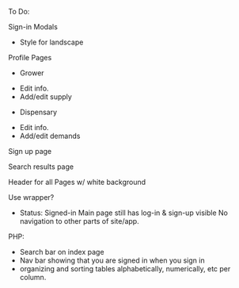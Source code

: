 To Do:

Sign-in Modals
- Style for landscape

Profile Pages

- Grower
 + Edit info.
 + Add/edit supply  

- Dispensary
 + Edit info.
 + Add/edit demands

Sign up page

Search results page

Header for all Pages w/ white background

Use wrapper?

- Status: Signed-in
Main page still has log-in & sign-up visible
No navigation to other parts of site/app.

PHP:
* Search bar on index page
* Nav bar showing that you are signed in when you sign in
* organizing and sorting tables alphabetically, numerically, etc per column.

